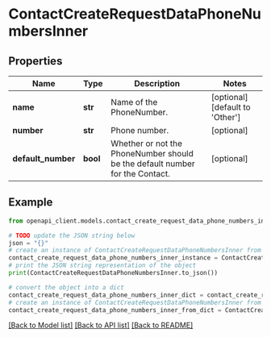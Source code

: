 # ContactCreateRequestDataPhoneNumbersInner


## Properties

Name | Type | Description | Notes
------------ | ------------- | ------------- | -------------
**name** | **str** | Name of the PhoneNumber. | [optional] [default to 'Other']
**number** | **str** | Phone number. | [optional] 
**default_number** | **bool** | Whether or not the PhoneNumber should be the default number for the Contact. | [optional] 

## Example

```python
from openapi_client.models.contact_create_request_data_phone_numbers_inner import ContactCreateRequestDataPhoneNumbersInner

# TODO update the JSON string below
json = "{}"
# create an instance of ContactCreateRequestDataPhoneNumbersInner from a JSON string
contact_create_request_data_phone_numbers_inner_instance = ContactCreateRequestDataPhoneNumbersInner.from_json(json)
# print the JSON string representation of the object
print(ContactCreateRequestDataPhoneNumbersInner.to_json())

# convert the object into a dict
contact_create_request_data_phone_numbers_inner_dict = contact_create_request_data_phone_numbers_inner_instance.to_dict()
# create an instance of ContactCreateRequestDataPhoneNumbersInner from a dict
contact_create_request_data_phone_numbers_inner_from_dict = ContactCreateRequestDataPhoneNumbersInner.from_dict(contact_create_request_data_phone_numbers_inner_dict)
```
[[Back to Model list]](../README.md#documentation-for-models) [[Back to API list]](../README.md#documentation-for-api-endpoints) [[Back to README]](../README.md)


